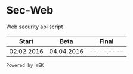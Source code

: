 # Sec-Web




Web security api script 


Start		|Beta		|Final		
:----------:|:---------:|:---------:
02.02.2016	|04.04.2016	|--.--.----




`Powered by YEK`